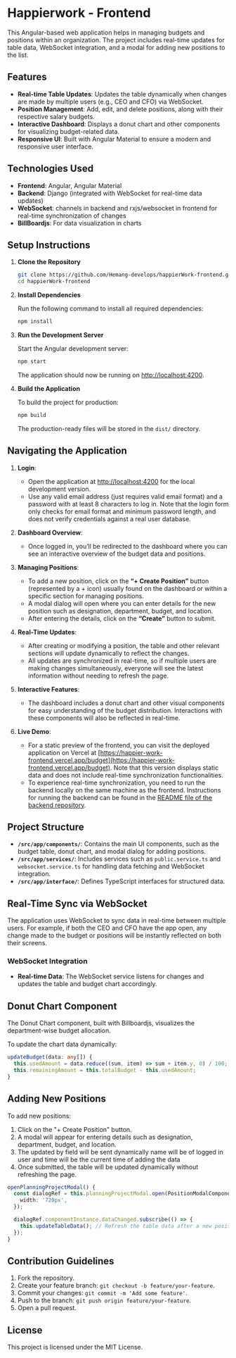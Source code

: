 # Happierwork - Frontend

This Angular-based web application helps in managing budgets and positions within an organization. The project includes real-time updates for table data, WebSocket integration, and a modal for adding new positions to the list.

## Features
- **Real-time Table Updates**: Updates the table dynamically when changes are made by multiple users (e.g., CEO and CFO) via WebSocket.
- **Position Management**: Add, edit, and delete positions, along with their respective salary budgets.
- **Interactive Dashboard**: Displays a donut chart and other components for visualizing budget-related data.
- **Responsive UI**: Built with Angular Material to ensure a modern and responsive user interface.

## Technologies Used
- **Frontend**: Angular, Angular Material
- **Backend**: Django (integrated with WebSocket for real-time data updates)
- **WebSocket**: channels in  backend and rxjs/websocket in frontend for real-time synchronization of changes
- **BillBoardjs**: For data visualization in charts

## Setup Instructions

1. **Clone the Repository**

   ```bash
   git clone https://github.com/Hemang-develops/happierWork-frontend.git
   cd happierWork-frontend
   ```

2. **Install Dependencies**

   Run the following command to install all required dependencies:

   ```bash
   npm install
   ```

3. **Run the Development Server**

   Start the Angular development server:

   ```bash
   npm start
   ```

   The application should now be running on [http://localhost:4200](http://localhost:4200).

4. **Build the Application**

   To build the project for production:

   ```bash
   npm build
   ```

   The production-ready files will be stored in the `dist/` directory.

## Navigating the Application

1. **Login**:
   - Open the application at [http://localhost:4200](http://localhost:4200) for the local development version.
   - Use any valid email address (just requires valid email format) and a password with at least 8 characters to log in. Note that the login form only checks for email format and minimum password length, and does not verify credentials against a real user database.

2. **Dashboard Overview**:
   - Once logged in, you’ll be redirected to the dashboard where you can see an interactive overview of the budget data and positions.

3. **Managing Positions**:
   - To add a new position, click on the **“+ Create Position”** button (represented by a + icon) usually found on the dashboard or within a specific section for managing positions.
   - A modal dialog will open where you can enter details for the new position such as designation, department, budget, and location.
   - After entering the details, click on the **“Create”** button to submit.

4. **Real-Time Updates**:
   - After creating or modifying a position, the table and other relevant sections will update dynamically to reflect the changes.
   - All updates are synchronized in real-time, so if multiple users are making changes simultaneously, everyone will see the latest information without needing to refresh the page.

5. **Interactive Features**:
   - The dashboard includes a donut chart and other visual components for easy understanding of the budget distribution. Interactions with these components will also be reflected in real-time.

6. **Live Demo**:
   - For a static preview of the frontend, you can visit the deployed application on Vercel at [https://happier-work-frontend.vercel.app/budget](https://happier-work-frontend.vercel.app/budget). Note that this version displays static data and does not include real-time synchronization functionalities.
   - To experience real-time synchronization, you need to run the backend locally on the same machine as the frontend. Instructions for running the backend can be found in the [README file of the backend repository](https://github.com/Hemang-develops/happierWork-backend/).

## Project Structure

- **`/src/app/components/`**: Contains the main UI components, such as the budget table, donut chart, and modal dialog for adding positions.
- **`/src/app/services/`**: Includes services such as `public.service.ts` and `websocket.service.ts` for handling data fetching and WebSocket integration.
- **`/src/app/interface/`**: Defines TypeScript interfaces for structured data.

## Real-Time Sync via WebSocket

The application uses WebSocket to sync data in real-time between multiple users. For example, if both the CEO and CFO have the app open, any change made to the budget or positions will be instantly reflected on both their screens.

### WebSocket Integration

- **Real-time Data**: The WebSocket service listens for changes and updates the table and budget chart accordingly.

## Donut Chart Component

The Donut Chart component, built with Billboardjs, visualizes the department-wise budget allocation.

To update the chart data dynamically:

```typescript
updateBudget(data: any[]) {
  this.usedAmount = data.reduce((sum, item) => sum + item.y, 0) / 100;
  this.remainingAmount = this.totalBudget - this.usedAmount;
}
```

## Adding New Positions

To add new positions:

1. Click on the "+ Create Position" button.
2. A modal will appear for entering details such as designation, department, budget, and location.
3. The updated by field will be sent dynamically name will be of logged in user and time will be the current time of adding the data
4. Once submitted, the table will be updated dynamically without refreshing the page.

```typescript
openPlanningProjectModal() {
  const dialogRef = this.planningProjectModal.open(PositionModalComponent, {
    width: '720px',
  });

  dialogRef.componentInstance.dataChanged.subscribe(() => {
    this.updateTableData(); // Refresh the table data after a new position is added
  });
}
```

## Contribution Guidelines

1. Fork the repository.
2. Create your feature branch: `git checkout -b feature/your-feature`.
3. Commit your changes: `git commit -m 'Add some feature'`.
4. Push to the branch: `git push origin feature/your-feature`.
5. Open a pull request.

## License

This project is licensed under the MIT License.
